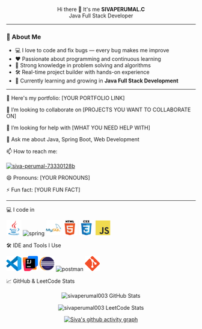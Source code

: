 

<div align="center">

Hi there 👋 It's me **SIVAPERUMAL.C**  
Java Full Stack Developer
</div>

---

### 🚀 About Me
- 💻 I love to code and fix bugs — every bug makes me improve  
- ❤️ Passionate about programming and continuous learning  
- 🧩 Strong knowledge in problem solving and algorithms  
- 🛠️ Real-time project builder with hands-on experience  
- 🌱 Currently learning and growing in **Java Full Stack Development**

---

🔭 Here's my portfolio: [YOUR PORTFOLIO LINK]  

👯 I’m looking to collaborate on [PROJECTS YOU WANT TO COLLABORATE ON]  

🤔 I’m looking for help with [WHAT YOU NEED HELP WITH]  

💬 Ask me about Java, Spring Boot, Web Development  

📫 How to reach me:

<p align="left">
<a href="https://linkedin.com/in/siva-perumal-73330128b" target="_blank">
  <img align="center" src="https://img.shields.io/badge/LinkedIn-0077B5?style=for-the-badge&logo=linkedin&logoColor=white" alt="siva-perumal-73330128b" />
</a>
</p>

😄 Pronouns: [YOUR PRONOUNS]  

⚡ Fun fact: [YOUR FUN FACT]  

---

💻 I code in
<p align="left">
<img src="https://raw.githubusercontent.com/devicons/devicon/master/icons/java/java-original.svg" alt="java" width="40" height="40"/>
<img src="https://www.vectorlogo.zone/logos/springio/springio-icon.svg" alt="spring" width="40" height="40"/>
<img src="https://raw.githubusercontent.com/devicons/devicon/master/icons/mysql/mysql-original-wordmark.svg" alt="mysql" width="40" height="40"/>
<img src="https://raw.githubusercontent.com/devicons/devicon/master/icons/html5/html5-original-wordmark.svg" alt="html5" width="40" height="40"/>
<img src="https://raw.githubusercontent.com/devicons/devicon/master/icons/css3/css3-original-wordmark.svg" alt="css3" width="40" height="40"/>
<img src="https://raw.githubusercontent.com/devicons/devicon/master/icons/javascript/javascript-original.svg" alt="javascript" width="40" height="40"/>
</p>

🛠️ IDE and Tools I Use
<p align="left">
<img src="https://raw.githubusercontent.com/devicons/devicon/master/icons/vscode/vscode-original.svg" alt="vscode" width="40" height="40"/>
<img src="https://raw.githubusercontent.com/devicons/devicon/master/icons/intellij/intellij-original.svg" alt="intellij" width="40" height="40"/>
<img src="https://raw.githubusercontent.com/devicons/devicon/master/icons/eclipse/eclipse-original.svg" alt="eclipse" width="40" height="40"/>
<img src="https://www.vectorlogo.zone/logos/getpostman/getpostman-icon.svg" alt="postman" width="40" height="40"/>
<img src="https://raw.githubusercontent.com/devicons/devicon/master/icons/git/git-original.svg" alt="git" width="40" height="40"/>
</p>

📈 GitHub & LeetCode Stats
<div align="center">

<p>
  <img align="center" src="https://github-readme-stats.vercel.app/api?username=sivaperumal003&show_icons=true&locale=en&theme=tokyonight" alt="sivaperumal003 GitHub Stats" />
</p>

<p>
  <img align="center" src="https://leetcard.jacoblin.cool/sivaperumal003?theme=dark&font=Texturina&ext=heatmap" alt="sivaperumal003 LeetCode Stats">
</p>


[![Siva's github activity graph](https://github-readme-activity-graph.vercel.app/graph?username=sivaperumal003&bg_color=000000&color=ffffff&line=5ee74b&point=ffffff&area=true&hide_border=true)](https://github.com/ashutosh00710/github-readme-activity-graph)


